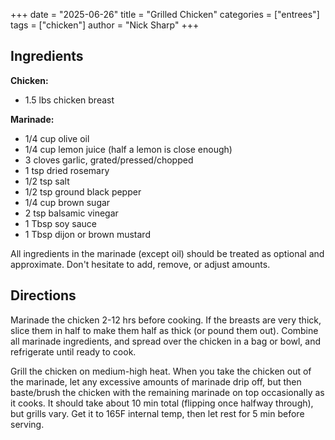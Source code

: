 +++
date = "2025-06-26"
title = "Grilled Chicken"
categories = ["entrees"]
tags = ["chicken"]
author = "Nick Sharp"
+++

## Ingredients

**Chicken:**
- 1.5 lbs chicken breast



**Marinade:**
- 1/4 cup olive oil
- 1/4 cup lemon juice (half a lemon is close enough)
- 3 cloves garlic, grated/pressed/chopped
- 1 tsp dried rosemary
- 1/2 tsp salt
- 1/2 tsp ground black pepper
- 1/4 cup brown sugar
- 2 tsp balsamic vinegar
- 1 Tbsp soy sauce
- 1 Tbsp dijon or brown mustard

All ingredients in the marinade (except oil) should be treated as optional and approximate. Don't hesitate to add, remove, or adjust amounts.

## Directions

Marinade the chicken 2-12 hrs before cooking. If the breasts are very thick, slice them in half to make them half as thick (or pound them out). Combine all marinade ingredients, and spread over the chicken in a bag or bowl, and refrigerate until ready to cook.

Grill the chicken on medium-high heat. When you take the chicken out of the marinade, let any excessive amounts of marinade drip off, but then baste/brush the chicken with the remaining marinade on top occasionally as it cooks. It should take about 10 min total (flipping once halfway through), but grills vary. Get it to 165F internal temp, then let rest for 5 min before serving.

